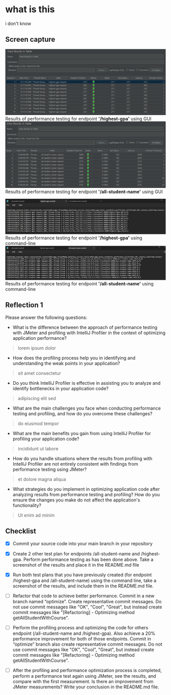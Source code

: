 # what is this

i don't know

## Screen capture
![](readme-images/highest-gpa-pre.png)
Results of performance testing for endpoint **'/highest-gpa'** using GUI
![](readme-images/all-student-name-pre.png)
Results of performance testing for endpoint **'/all-student-name'** using GUI

![](readme-images/highest-gpa-pre-cli.png)
Results of performance testing for endpoint **'/highest-gpa'** using command-line
![](readme-images/all-student-name-pre-cli.png)
Results of performance testing for endpoint **'/all-student-name'** using command-line


## Reflection 1
Please answer the following questions:
- What is the difference between the approach of performance testing with JMeter and profiling with IntelliJ Profiler in the context of optimizing application performance?
> lorem ipsum dolor
- How does the profiling process help you in identifying and understanding the weak points in your application?
> sit amet consectetur
- Do you think IntelliJ Profiler is effective in assisting you to analyze and identify bottlenecks in your application code?
> adipiscing elit sed
- What are the main challenges you face when conducting performance testing and profiling, and how do you overcome these challenges?
> do eiusmod tempor
- What are the main benefits you gain from using IntelliJ Profiler for profiling your application code?
> incididunt ut labore
- How do you handle situations where the results from profiling with IntelliJ Profiler are not entirely consistent with findings from performance testing using JMeter?
> et dolore magna aliqua
- What strategies do you implement in optimizing application code after analyzing results from performance testing and profiling? How do you ensure the changes you make do not affect the application's functionality?
> Ut enim ad minim



## Checklist
- [x] Commit your source code into your main branch in your repository
- [x] Create 2 other test plan for endpoints /all-student-name and /highest-gpa. Perform performance testing as has been done above. Take a screenshot of the results and place it in the README.md file
- [x] Run both test plans that you have previously created (for endpoint /highest-gpa and /all-student-name) using the command line, take a screenshot of the results, and include them in the README.md file.
- [ ] Refactor that code to achieve better performance. Commit in a new branch named “optimize”. Create representative commit messages. Do not use commit messages like "OK", "Cool", "Great", but instead create commit messages like "[Refactoring] - Optimizing method getAllStudentWithCourse".
- [ ] Perform the profiling process and optimizing the code for others endpoint (/all-student-name and /highest-gpa). Also achieve a 20% performance improvement for both of those endpoints. Commit in “optimize” branch also create representative commit messages. Do not use commit messages like "OK", "Cool", "Great", but instead create commit messages like "[Refactoring] - Optimizing method getAllStudentWithCourse".
- [ ] After the profiling and performance optimization process is completed, perform a performance test again using JMeter, see the results, and compare with the first measurement. Is there an improvement from JMeter measurements? Write your conclusion in the README.md file.


